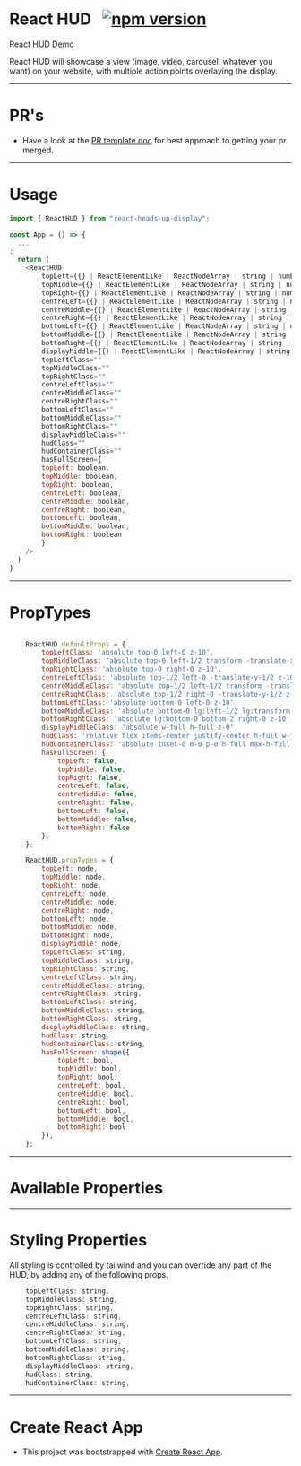 # React HUD &nbsp; [![npm version](https://badge.fury.io/js/react-heads-up-display.svg)](https://badge.fury.io/js/react-heads-up-display)

[React HUD Demo](https://react-hud.herokuapp.com/)

React HUD will showcase a view (image, video, carousel, whatever you want) on your website, with multiple action points overlaying the display.

----
# PR's
- Have a look at the [PR template doc](https://github.com/bronz3beard/react-hud/blob/master/docs/pull_request_template.md) for best approach to getting your pr merged.

----
# Usage

```js 
import { ReactHUD } from "react-heads-up-display";

const App = () => {
  ...
;
  return (
    <ReactHUD
        topLeft={{} | ReactElementLike | ReactNodeArray | string | number | boolean | null | undefined}
        topMiddle={{} | ReactElementLike | ReactNodeArray | string | number | boolean | null | undefined}
        topRight={{} | ReactElementLike | ReactNodeArray | string | number | boolean | null | undefined}
        centreLeft={{} | ReactElementLike | ReactNodeArray | string | number | boolean | null | undefined}
        centreMiddle={{} | ReactElementLike | ReactNodeArray | string | number | boolean | null | undefined}
        centreRight={{} | ReactElementLike | ReactNodeArray | string | number | boolean | null | undefined}
        bottomLeft={{} | ReactElementLike | ReactNodeArray | string | number | boolean | null | undefined}
        bottomMiddle={{} | ReactElementLike | ReactNodeArray | string | number | boolean | null | undefined}
        bottomRight={{} | ReactElementLike | ReactNodeArray | string | number | boolean | null | undefined}
        displayMiddle={{} | ReactElementLike | ReactNodeArray | string | number | boolean | null | undefined}
        topLeftClass=""
        topMiddleClass=""
        topRightClass=""
        centreLeftClass=""
        centreMiddleClass=""
        centreRightClass=""
        bottomLeftClass=""
        bottomMiddleClass=""
        bottomRightClass=""
        displayMiddleClass=""
        hudClass=""
        hudContainerClass=""
        hasFullScreen={
        topLeft: boolean,
        topMiddle: boolean,
        topRight: boolean,
        centreLeft: boolean,
        centreMiddle: boolean,
        centreRight: boolean,
        bottomLeft: boolean,
        bottomMiddle: boolean,
        bottomRight: boolean
        }
    />
  )
}
```

----
# PropTypes

```js

    ReactHUD.defaultProps = {
        topLeftClass: 'absolute top-0 left-0 z-10',
        topMiddleClass: 'absolute top-0 left-1/2 transform -translate-x-1/2 z-10',
        topRightClass: 'absolute top-0 right-0 z-10',
        centreLeftClass: 'absolute top-1/2 left-0 -translate-y-1/2 z-10',
        centreMiddleClass: 'absolute top-1/2 left-1/2 transform -translate-x-1/2 z-10',
        centreRightClass: 'absolute top-1/2 right-0 -translate-y-1/2 z-10',
        bottomLeftClass: 'absolute bottom-0 left-0 z-10',
        bottomMiddleClass: 'absolute bottom-0 lg:left-1/2 lg:transform lg:-translate-x-1/2 z-10 lg:w-2/5 w-full',
        bottomRightClass: 'absolute lg:bottom-0 bottom-2 right-0 z-10',
        displayMiddleClass: 'absolute w-full h-full z-0',
        hudClass: 'relative flex items-center justify-center h-full w-full bg-black m-0 p-0',
        hudContainerClass: 'absolute inset-0 m-0 p-0 h-full max-h-full w-full',
        hasFullScreen: {
            topLeft: false,
            topMiddle: false,
            topRight: false,
            centreLeft: false,
            centreMiddle: false,
            centreRight: false,
            bottomLeft: false,
            bottomMiddle: false,
            bottomRight: false
        },
    };

    ReactHUD.propTypes = {
        topLeft: node,
        topMiddle: node,
        topRight: node,
        centreLeft: node,
        centreMiddle: node,
        centreRight: node,
        bottomLeft: node,
        bottomMiddle: node,
        bottomRight: node,
        displayMiddle: node,
        topLeftClass: string,
        topMiddleClass: string,
        topRightClass: string,
        centreLeftClass: string,
        centreMiddleClass: string,
        centreRightClass: string,
        bottomLeftClass: string,
        bottomMiddleClass: string,
        bottomRightClass: string,
        displayMiddleClass: string,
        hudClass: string,
        hudContainerClass: string,
        hasFullScreen: shape({
            topLeft: bool,
            topMiddle: bool,
            topRight: bool,
            centreLeft: bool,
            centreMiddle: bool,
            centreRight: bool,
            bottomLeft: bool,
            bottomMiddle: bool,
            bottomRight: bool
        }),
    };

```

----
# Available Properties


----
# Styling Properties

All styling is controlled by tailwind and you can override any part of the HUD, by adding any of the following props.

```js
    topLeftClass: string,
    topMiddleClass: string,
    topRightClass: string,
    centreLeftClass: string,
    centreMiddleClass: string,
    centreRightClass: string,
    bottomLeftClass: string,
    bottomMiddleClass: string,
    bottomRightClass: string,
    displayMiddleClass: string,
    hudClass: string,
    hudContainerClass: string,
```

----
# Create React App
- This project was bootstrapped with [Create React App](https://github.com/facebook/create-react-app).
